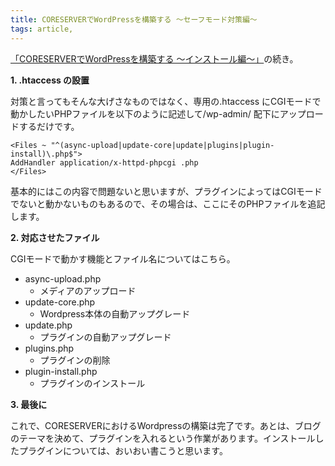 ```yaml
---
title: CORESERVERでWordPressを構築する 〜セーフモード対策編〜
tags: article,
---
```

<p><a href="/2009/10/wordpress_coreserver_02/">「CORESERVERでWordPressを構築する 〜インストール編〜」</a>の続き。</p>

<!--more-->

<p><strong>1. .htaccess の設置</strong></p>
<p>対策と言ってもそんな大げさなものではなく、専用の.htaccess にCGIモードで動かしたいPHPファイルを以下のように記述して/wp-admin/ 配下にアップロードするだけです。</p>


<pre><code>&lt;Files ~ &quot;^(async-upload|update-core|update|plugins|plugin-install)\.php$&quot;&gt;
AddHandler application/x-httpd-phpcgi .php
&lt;/Files&gt;</code></pre>


<p>基本的にはこの内容で問題ないと思いますが、プラグインによってはCGIモードでないと動かないものもあるので、その場合は、ここにそのPHPファイルを追記します。</p>

<p><strong>2. 対応させたファイル</strong></p>
<p>CGIモードで動かす機能とファイル名についてはこちら。</p>

<ul>
  <li>async-upload.php
    <ul>
      <li>メディアのアップロード</li>
    </ul>
  </li>
  <li>update-core.php
    <ul>
      <li>Wordpress本体の自動アップグレード</li>
    </ul>
  </li>
  <li>update.php
    <ul>
      <li>プラグインの自動アップグレード</li>
    </ul>
  </li>
  <li>plugins.php
    <ul>
      <li>プラグインの削除</li>
    </ul>
  </li>
  <li>plugin-install.php
    <ul>
      <li>プラグインのインストール</li>
    </ul>
  </li>
</ul>

<p><strong>3. 最後に</strong></p>
<p>これで、CORESERVERにおけるWordpressの構築は完了です。あとは、ブログのテーマを決めて、プラグインを入れるという作業があります。インストールしたプラグインについては、おいおい書こうと思います。</p>